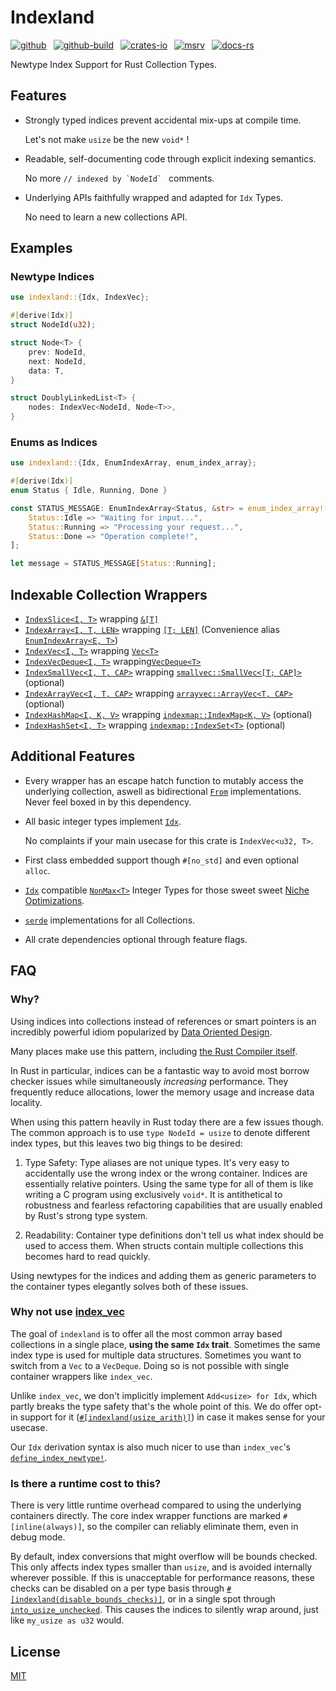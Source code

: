 # Indexland

[![github]](https://github.com/cmrschwarz/indexland/tree/main/crates/indexland)&ensp;
[![github-build]](https://github.com/cmrschwarz/indexland/actions/workflows/ci.yml)&ensp;
[![crates-io]](https://crates.io/crates/indexland)&ensp;
[![msrv]](https://crates.io/crates/indexland)&ensp;
[![docs-rs]](https://docs.rs/indexland)&ensp;

[github]: https://img.shields.io/badge/cmrschwarz/indexland-8da0cb?&labelColor=555555&logo=github
[github-build]: https://github.com/cmrschwarz/indexland/actions/workflows/ci.yml/badge.svg
[crates-io]: https://img.shields.io/crates/v/indexland.svg?logo=rust
[msrv]: https://img.shields.io/crates/msrv/indexland?logo=rust
[docs-rs]: https://img.shields.io/badge/docs.rs-indexland-66c2a5?logo=docs.rs

Newtype Index Support for Rust Collection Types.

## Features
- Strongly typed indices prevent accidental mix-ups at compile time.

  Let's not make `usize` be the new `void*` !

- Readable, self-documenting code through explicit indexing semantics.

  No more ```// indexed by `NodeId` ``` comments.

- Underlying APIs faithfully wrapped and adapted for `Idx` Types.

  No need to learn a new collections API.


## Examples
### Newtype Indices
```rust
use indexland::{Idx, IndexVec};

#[derive(Idx)]
struct NodeId(u32);

struct Node<T> {
    prev: NodeId,
    next: NodeId,
    data: T,
}

struct DoublyLinkedList<T> {
    nodes: IndexVec<NodeId, Node<T>>,
}
```

### Enums as Indices
```rust
use indexland::{Idx, EnumIndexArray, enum_index_array};

#[derive(Idx)]
enum Status { Idle, Running, Done }

const STATUS_MESSAGE: EnumIndexArray<Status, &str> = enum_index_array![
    Status::Idle => "Waiting for input...",
    Status::Running => "Processing your request...",
    Status::Done => "Operation complete!",
];

let message = STATUS_MESSAGE[Status::Running];
```

## Indexable Collection Wrappers
- [`IndexSlice<I, T>`](crate::IndexSlice)
  wrapping [`&[T]`](std::slice)
- [`IndexArray<I, T, LEN>`](crate::IndexArray)
  wrapping [`[T; LEN]`](std::array) (Convenience alias [`EnumIndexArray<E, T>`](crate::EnumIndexArray))
- [`IndexVec<I, T>`](crate::IndexVec)
  wrapping [`Vec<T>`](alloc::vec::Vec)
- [`IndexVecDeque<I, T>`](crate::IndexVecDeque)
  wrapping[`VecDeque<T>`](std::collections::VecDeque)
- [`IndexSmallVec<I, T, CAP>`](crate::IndexSmallVec)
  wrapping [`smallvec::SmallVec<[T; CAP]>`](smallvec::SmallVec) (optional)
- [`IndexArrayVec<I, T, CAP>`](crate::IndexArrayVec)
  wrapping [`arrayvec::ArrayVec<T, CAP>`](arrayvec::ArrayVec) (optional)
- [`IndexHashMap<I, K, V>`](crate::IndexHashMap)
  wrapping [`indexmap::IndexMap<K, V>`](indexmap::IndexMap) (optional)
- [`IndexHashSet<I, T>`](crate::IndexHashSet)
  wrapping [`indexmap::IndexSet<T>`](indexmap::IndexSet) (optional)


## Additional Features

- Every wrapper has an escape hatch function to mutably access the underlying
  collection, aswell as bidirectional [`From`](core::convert::From) implementations.
  Never feel boxed in by this dependency.

- All basic integer types implement [`Idx`](crate::Idx).

  No complaints if your main usecase for this crate is `IndexVec<u32, T>`.

- First class embedded support though `#[no_std]` and even optional `alloc`.

- [`Idx`](crate::Idx) compatible [`NonMax<T>`](crate::nonmax) Integer Types
  for those sweet sweet [Niche Optimizations](https://doc.rust-lang.org/std/option/index.html#representation).

- [`serde`](::serde) implementations for all Collections.

- All crate dependencies optional through feature flags.

## FAQ

### Why?
Using indices into collections instead of references or
smart pointers is an incredibly powerful idiom popularized by
[Data Oriented Design](https://en.wikipedia.org/wiki/Data-oriented_design).

Many places make use this pattern, including
[the Rust Compiler itself](https://github.com/rust-lang/rust/blob/2b285cd5f0877e30ad1d83e04f8cc46254e43391/compiler/rustc_index/src/vec.rs#L40).

In Rust in particular, indices can be a fantastic way to avoid most borrow
checker issues while simultaneously *increasing* performance.
They frequently reduce allocations, lower the memory usage and increase
data locality.

When using this pattern heavily in Rust today there are a few issues though.
The common approach is to use `type NodeId = usize` to denote different index
types, but this leaves two big things to be desired:

  1. Type Safety: Type aliases are not unique types.
     It's very easy to accidentally use the wrong index or the wrong
     container. Indices are essentially relative pointers. Using the same type
     for all of them is like writing a C program using exclusively `void*`.
     It is antithetical to robustness and fearless refactoring capabilities
     that are usually enabled by Rust's strong type system.

  2. Readability: Container type definitions don't tell us what index
     should be used to access them. When structs contain multiple collections
     this becomes hard to read quickly.

Using newtypes for the indices and adding them as generic parameters to
the container types elegantly solves both of these issues.

### Why not use [index_vec](https://docs.rs/index_vec/latest/index_vec/index.html)
The goal of `indexland` is to offer all the most common array based collections
in a single place, **using the same `Idx` trait**.
Sometimes the same index type is used for multiple data structures.
Sometimes you want to switch from a `Vec` to a `VecDeque`.
Doing so is not possible with single container wrappers like `index_vec`.

Unlike `index_vec`, we don't implicitly implement `Add<usize> for Idx`,
which partly breaks the type safety that's the whole point of this.
We do offer opt-in support for it ([`#[indexland(usize_arith)]`](indexland_derive::Idx#attributes))
in case it makes sense for your usecase.


Our `Idx` derivation syntax
is also much nicer to use than `index_vec`'s
[`define_index_newtype!`](https://docs.rs/index_vec/latest/index_vec/macro.define_index_type.html).

### Is there a runtime cost to this?
There is very little runtime overhead compared to using the
underlying containers directly.
The core index wrapper functions are marked `#[inline(always)]`,
so the compiler can reliably eliminate them, even in debug mode.

By default, index conversions that might overflow will be bounds checked.
This only affects index types smaller than `usize`,
and is avoided internally wherever possible.
If this is unacceptable for performance reasons,
these checks can be disabled on a per type basis through
[`#[indexland(disable_bounds_checks)]`](crate::indexland_derive::Idx),
or in a single spot through [`into_usize_unchecked`](crate::idx::Idx::into_usize_unchecked).
This causes the indices to silently wrap around, just like
`my_usize as u32` would.



## License
[MIT](../../LICENSE)
